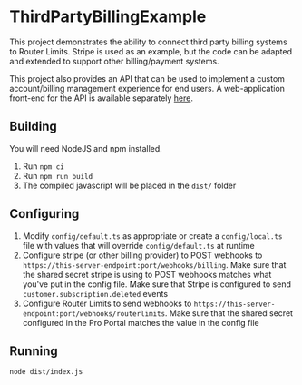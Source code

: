# ThirdPartyBillingExample
This project demonstrates the ability to connect third party billing systems to Router Limits. 
Stripe is used as an example, but the code can be adapted and extended to support other billing/payment systems.

This project also provides an API that can be used to implement a custom account/billing management experience for end
users. A web-application front-end for the API is available separately [here](https://github.com/RouterLimits/PaymentPortalExample).

## Building
You will need NodeJS and npm installed. 

1. Run  `npm ci`
1. Run `npm run build`
1. The compiled javascript will be placed in the `dist/` folder

## Configuring
1. Modify `config/default.ts` as appropriate or create a `config/local.ts` file with values that will override 
`config/default.ts` at runtime
1. Configure stripe (or other billing provider) to POST webhooks to `https://this-server-endpoint:port/webhooks/billing`. Make sure that
the shared secret stripe is using to POST webhooks matches what you've put in the config file. Make sure that Stripe is
configured to send `customer.subscription.deleted` events
1. Configure Router Limits to send webhooks to `https://this-server-endpoint:port/webhooks/routerlimits`. Make sure that
the shared secret configured in the Pro Portal matches the value in the config file

## Running
`node dist/index.js`
